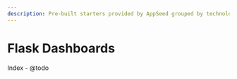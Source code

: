 ```yaml
---
description: Pre-built starters provided by AppSeed grouped by technologies.
---
```


# Flask Dashboards

Index - @todo

